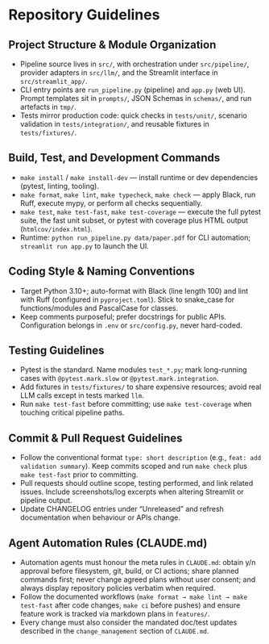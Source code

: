 # Repository Guidelines

## Project Structure & Module Organization
- Pipeline source lives in `src/`, with orchestration under `src/pipeline/`, provider adapters in `src/llm/`, and the Streamlit interface in `src/streamlit_app/`.
- CLI entry points are `run_pipeline.py` (pipeline) and `app.py` (web UI). Prompt templates sit in `prompts/`, JSON Schemas in `schemas/`, and run artefacts in `tmp/`.
- Tests mirror production code: quick checks in `tests/unit/`, scenario validation in `tests/integration/`, and reusable fixtures in `tests/fixtures/`.

## Build, Test, and Development Commands
- `make install` / `make install-dev` — install runtime or dev dependencies (pytest, linting, tooling).
- `make format`, `make lint`, `make typecheck`, `make check` — apply Black, run Ruff, execute mypy, or perform all checks sequentially.
- `make test`, `make test-fast`, `make test-coverage` — execute the full pytest suite, the fast unit subset, or pytest with coverage plus HTML output (`htmlcov/index.html`).
- Runtime: `python run_pipeline.py data/paper.pdf` for CLI automation; `streamlit run app.py` to launch the UI.

## Coding Style & Naming Conventions
- Target Python 3.10+; auto-format with Black (line length 100) and lint with Ruff (configured in `pyproject.toml`). Stick to snake_case for functions/modules and PascalCase for classes.
- Keep comments purposeful; prefer docstrings for public APIs. Configuration belongs in `.env` or `src/config.py`, never hard-coded.

## Testing Guidelines
- Pytest is the standard. Name modules `test_*.py`; mark long-running cases with `@pytest.mark.slow` or `@pytest.mark.integration`.
- Add fixtures in `tests/fixtures/` to share expensive resources; avoid real LLM calls except in tests marked `llm`.
- Run `make test-fast` before committing; use `make test-coverage` when touching critical pipeline paths.

## Commit & Pull Request Guidelines
- Follow the conventional format `type: short description` (e.g., `feat: add validation summary`). Keep commits scoped and run `make check` plus `make test-fast` prior to committing.
- Pull requests should outline scope, testing performed, and link related issues. Include screenshots/log excerpts when altering Streamlit or pipeline output.
- Update CHANGELOG entries under “Unreleased” and refresh documentation when behaviour or APIs change.

## Agent Automation Rules (CLAUDE.md)
- Automation agents must honour the meta rules in `CLAUDE.md`: obtain y/n approval before filesystem, git, build, or CI actions; share planned commands first; never change agreed plans without user consent; and always display repository policies verbatim when required.
- Follow the documented workflows (`make format → make lint → make test-fast` after code changes, `make ci` before pushes) and ensure feature work is tracked via markdown plans in `features/`.
- Every change must also consider the mandated doc/test updates described in the `change_management` section of `CLAUDE.md`.
